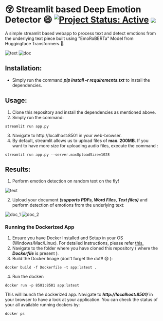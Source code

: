 # 😲 Streamlit based Deep Emotion Detector 😄 [![Project Status: Active](https://www.repostatus.org/badges/latest/active.svg)](https://www.repostatus.org/#active) [![](https://img.shields.io/badge/Prateek-Ralhan-brightgreen.svg?colorB=ff0000)](https://prateekralhan.github.io/)
A simple streamlit based webapp to process text and detect emotions from the underlying text piece built using "EmoRoBERTa" Model from Huggingface Transformers 🤗.

![text](https://user-images.githubusercontent.com/29462447/156898269-e6154cda-4e4c-4113-96c6-dc7fcd25dbf9.gif)
![doc](https://user-images.githubusercontent.com/29462447/156898267-8b33d311-6d11-47f7-8638-c213b9cd30fc.gif)

## Installation:
* Simply run the command ***pip install -r requirements.txt*** to install the dependencies.

## Usage:
1. Clone this repository and install the dependencies as mentioned above.
2. Simply run the command: 
```
streamlit run app.py
```
3. Navigate to http://localhost:8501 in your web-browser.
4. By default, streamlit allows us to upload files of **max. 200MB**. If you want to have more size for uploading audio files, execute the command :
```
streamlit run app.py --server.maxUploadSize=1028
```

## Results:
1. Perform emotion detection on random text on the fly!

![text](https://user-images.githubusercontent.com/29462447/156898275-e5ec4c14-845c-4311-9396-b4703537c2ad.png)

2. Upload your document ***(supports PDFs, Word Files, Text files)*** and perform detection of emotions from the underlying text:

![doc_1](https://user-images.githubusercontent.com/29462447/156898297-8dbc6a3a-f6ab-472b-929e-ab6cbcd9bdb8.png)
![doc_2](https://user-images.githubusercontent.com/29462447/156898300-dbc20937-c34b-4fd5-9bfe-2b010e83e6f6.png)


### Running the Dockerized App
1. Ensure you have Docker Installed and Setup in your OS (Windows/Mac/Linux). For detailed Instructions, please refer [this.](https://docs.docker.com/engine/install/)
2. Navigate to the folder where you have cloned this repository ( where the ***Dockerfile*** is present ).
3. Build the Docker Image (don't forget the dot!! :smile: ): 
```
docker build -f Dockerfile -t app:latest .
```
4. Run the docker:
```
docker run -p 8501:8501 app:latest
```

This will launch the dockerized app. Navigate to ***http://localhost:8501/*** in your browser to have a look at your application. You can check the status of your all available running dockers by:
```
docker ps
```
